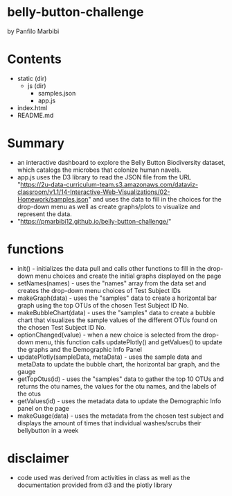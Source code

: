 # belly-button-challenge
by Panfilo Marbibi

# Contents
- static (dir)
   - js (dir)
     - samples.json
     - app.js
- index.html
- README.md

# Summary
- an interactive dashboard to explore the Belly Button Biodiversity dataset, which catalogs the microbes that colonize human navels.
- app.js uses the D3 library to read the JSON file from the URL "https://2u-data-curriculum-team.s3.amazonaws.com/dataviz-classroom/v1.1/14-Interactive-Web-Visualizations/02-Homework/samples.json" and uses the data to fill in the choices for the drop-down menu as well as create graphs/plots to visualize and represent the data.
- "https://pmarbibi12.github.io/belly-button-challenge/"


# functions
- init() - initializes the data pull and calls other functions to fill in the drop-down menu choices and create the initial graphs displayed on the page
- setNames(names) - uses the "names" array from the data set and creates the drop-down menu choices of Test Subject IDs
- makeGraph(data) - uses the "samples" data to create a horizontal bar graph using the top OTUs of the chosen Test Subject ID No.
- makeBubbleChart(data) - uses the "samples" data to create a bubble chart that visualizes the sample values of the different OTUs found on the chosen Test Subject ID No.
- optionChanged(value) - when a new choice is selected from the drop-down menu, this function calls updatePlotly() and getValues() to update the graphs and the Demographic Info Panel
- updatePlotly(sampleData, metaData) - uses the sample data and metaData to update the bubble chart, the horizontal bar graph, and the gauge
- getTopOtus(id) - uses the "samples" data to gather the top 10 OTUs and returns the otu names, the values for the otu names, and the labels of the otus
- getValues(id) - uses the metadata data to update the Demographic Info panel on the page
- makeGuage(data) - uses the metadata from the chosen test subject and displays the amount of times that individual washes/scrubs their bellybutton in a week

# disclaimer
- code used was derived from activities in class as well as the documentation provided from d3 and the plotly library
  
